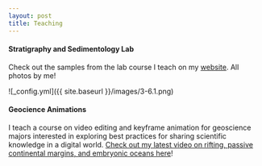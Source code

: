 ```yaml
---
layout: post
title: Teaching
---
```

#### Stratigraphy and Sedimentology Lab
Check out the samples from the lab course I teach on my [website](https://labs.utdallas.edu/geosamples). All photos by me!

![_config.yml]({{ site.baseurl }}/images/3-6.1.png)
#### Geocience Animations
I teach a course on video editing and keyframe animation for geoscience majors interested in exploring best practices for sharing scientific knowledge in a digital world. [Check out my latest video on rifting, passive continental margins, and embryonic oceans here](https://www.youtube.com/watch?v=HQqrfIVkctM&t)!




